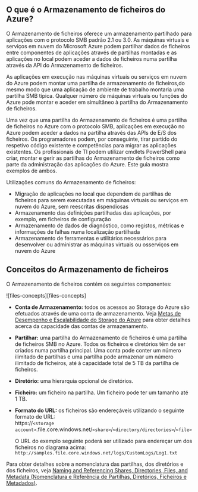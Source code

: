 ## O que é o Armazenamento de ficheiros do Azure?

O Armazenamento de ficheiros oferece um armazenamento partilhado para aplicações com o protocolo SMB padrão 2.1 ou 3.0. As máquinas virtuais e serviços em nuvem do Microsoft Azure podem partilhar dados de ficheiros entre componentes de aplicações através de partilhas montadas e as aplicações no local podem aceder a dados de ficheiros numa partilha através da API do Armazenamento de ficheiros.

As aplicações em execução nas máquinas virtuais ou serviços em nuvem do Azure podem montar uma partilha de armazenamento de ficheiros,do mesmo modo que uma aplicação de ambiente de trabalho montaria uma partilha SMB típica. Qualquer número de máquinas virtuais ou funções do Azure pode montar e aceder em simultâneo à partilha do Armazenamento de ficheiros.

Uma vez que uma partilha do Armazenamento de ficheiros é uma partilha de ficheiros no Azure com o protocolo SMB, aplicações em execução no Azure podem aceder a dados na partilha através das APIs de E/S dos ficheiros. Os programadores podem, por conseguinte, tirar partido do respetivo código existente e competências para migrar as aplicações existentes. Os profissionais de TI podem utilizar cmdlets PowerShell para criar, montar e gerir as partilhas do Armazenamento de ficheiros como parte da administração das aplicações do Azure. Este guia mostra exemplos de ambos.

Utilizações comuns do Armazenamento de ficheiros:

- Migração de aplicações no local que dependem de partilhas de ficheiros para serem executadas em máquinas virtuais ou serviços em nuvem do Azure, sem reescritas dispendiosas
- Armazenamento das definições partilhadas das aplicações, por exemplo, em ficheiros de configuração
- Armazenamento de dados de diagnóstico, como registos, métricas e informações de falhas numa localização partilhada 
- Armazenamento de ferramentas e utilitários necessários para desenvolver ou administrar as máquinas virtuais ou osserviços em nuvem do Azure

## Conceitos do Armazenamento de ficheiros

O Armazenamento de ficheiros contém os seguintes componentes:

![files-concepts][files-concepts]

-   **Conta de Armazenamento:** todos os acessos ao Storage do Azure são efetuados através de uma conta de armazenamento. Veja [Metas de Desempenho e Escalabilidade do Storage do Azure](../articles/storage/storage-scalability-targets.md) para obter detalhes acerca da capacidade das contas de armazenamento.

-   **Partilhar:** uma partilha do Armazenamento de ficheiros é uma partilha de ficheiros SMB no Azure. 
    Todos os ficheiros e diretórios têm de ser criados numa partilha principal. Uma conta pode conter um número ilimitado de partilhas e uma partilha pode armazenar um número ilimitado de ficheiros, até à capacidade total de 5 TB da partilha de ficheiros.

-   **Diretório:** uma hierarquia opcional de diretórios. 

-   **Ficheiro:** um ficheiro na partilha. Um ficheiro pode ter um tamanho até 1 TB.

-   **Formato do URL:** os ficheiros são endereçáveis utilizando o seguinte formato de URL:   
    https://`<storage
    account>`.file.core.windows.net/`<share>`/`<directory/directories>`/`<file>`  
    
    O URL do exemplo seguinte poderá ser utilizado para endereçar um dos ficheiros no diagrama acima:  
    `http://samples.file.core.windows.net/logs/CustomLogs/Log1.txt`

Para obter detalhes sobre a nomenclatura das partilhas, dos diretórios e dos ficheiros, veja [Naming and Referencing Shares, Directories, Files, and Metadata (Nomenclatura e Referência de Partilhas, Diretórios, Ficheiros e Metadados)](http://msdn.microsoft.com/library/azure/dn167011.aspx).

[ficheiros-conceitos]: ./media/storage-file-concepts-include/files-concepts.png


<!--HONumber=sep16_HO2-->


